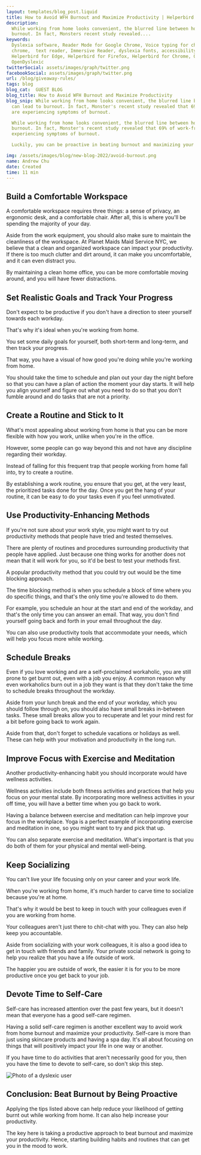 ```yaml
---
layout: templates/blog_post.liquid
title: How to Avoid WFH Burnout and Maximize Productivity | Helperbird
description:
  While working from home looks convenient, the blurred line between home and employment can lead to
  burnout. In fact, Monsters recent study revealed....
keywords:
  Dyslexia software, Reader Mode for Google Chrome, Voice typing for chrome, Text to speech for
  chrome,  text reader, Immersive Reader, dyslexia fonts, accessibility software, dyslexia software,
  Helperbird for Edge, Helperbird for Firefox, Helperbird for Chrome, Opendyslexic for Chrome,
  OpenDyslexic
twitterSocial: assets/images/graph/twitter.png
facebookSocial: assets/images/graph/twitter.png
url: /blog/giveaway-rules/
tags: blog
blog_cat:  GUEST BLOG
blog_title: How to Avoid WFH Burnout and Maximize Productivity
blog_snip: While working from home looks convenient, the blurred line between home and employment
  can lead to burnout. In fact, Monster's recent study revealed that 69% of work-from-home employees
  are experiencing symptoms of burnout.

  While working from home looks convenient, the blurred line between home and employment can lead to
  burnout. In fact, Monster's recent study revealed that 69% of work-from-home employees are
  experiencing symptoms of burnout.

  Luckily, you can be proactive in beating burnout and maximizing your productivity.

img: /assets/images/blog/new-blog-2022/avoid-burnout.png
name: Andrew Chu
date: Created
time: 11 min
---
```


  

## Build a Comfortable Workspace

  

A comfortable workspace requires three things: a sense of privacy, an ergonomic desk, and a comfortable chair. After all, this is where you'll be spending the majority of your day.

  

Aside from the work equipment, you should also make sure to maintain the cleanliness of the workspace. At Planet Maids Maid Service NYC, we believe that a clean and organized workspace can impact your productivity. If there is too much clutter and dirt around, it can make you uncomfortable, and it can even distract you.

By maintaining a clean home office, you can be more comfortable moving around, and you will have fewer distractions.

  

## Set Realistic Goals and Track Your Progress

  

Don't expect to be productive if you don't have a direction to steer yourself towards each workday.

That's why it's ideal when you're working from home.


You set some daily goals for yourself, both short-term and long-term, and then track your progress.

That way, you have a visual of how good you're doing while you're working from home.

You should take the time to schedule and plan out your day the night before so that you can have a plan of action the moment your day starts. It will help you align yourself and figure out what you need to do so that you don't fumble around and do tasks that are not a priority.

## Create a Routine and Stick to It

  

What's most appealing about working from home is that you can be more flexible with how you work, unlike when you're in the office.

However, some people can go way beyond this and not have any discipline regarding their workday.

Instead of falling for this frequent trap that people working from home fall into, try to create a routine.

  

By establishing a work routine, you ensure that you get, at the very least, the prioritized tasks done for the day. Once you get the hang of your routine, it can be easy to do your tasks even if you feel unmotivated.

  

## Use Productivity-Enhancing Methods

  

If you're not sure about your work style, you might want to try out productivity methods that people have tried and tested themselves.

There are plenty of routines and procedures surrounding productivity that people have applied. Just because one thing works for another does not mean that it will work for you, so it'd be best to test your methods first.

  

A popular productivity method that you could try out would be the time blocking approach.

  

The time blocking method is when you schedule a block of time where you do specific things, and that's the only time you're allowed to do them.

  

For example, you schedule an hour at the start and end of the workday, and that's the only time you can answer an email. That way, you don't find yourself going back and forth in your email throughout the day.

  

You can also use productivity tools that accommodate your needs, which will help you focus more while working.

  

## Schedule Breaks

  

Even if you love working and are a self-proclaimed workaholic, you are still prone to get burnt out, even with a job you enjoy. A common reason why even workaholics burn out in a job they want is that they don't take the time to schedule breaks throughout the workday.

Aside from your lunch break and the end of your workday, which you should follow through on, you should also have small breaks in-between tasks. These small breaks allow you to recuperate and let your mind rest for a bit before going back to work again.

Aside from that, don't forget to schedule vacations or holidays as well. These can help with your motivation and productivity in the long run.

  

## Improve Focus with Exercise and Meditation

  

Another productivity-enhancing habit you should incorporate would have wellness activities.

Wellness activities include both fitness activities and practices that help you focus on your mental state. By incorporating more wellness activities in your off time, you will have a better time when you go back to work.

Having a balance between exercise and meditation can help improve your focus in the workplace. Yoga is a perfect example of incorporating exercise and meditation in one, so you might want to try and pick that up.

 
You can also separate exercise and meditation. What's important is that you do both of them for your physical and mental well-being.

  

## Keep Socializing

  

You can't live your life focusing only on your career and your work life.

When you're working from home, it's much harder to carve time to socialize because you're at home.

That's why it would be best to keep in touch with your colleagues even if you are working from home.

Your colleagues aren't just there to chit-chat with you. They can also help keep you accountable.

Aside from socializing with your work colleagues, it is also a good idea to get in touch with friends and family. Your private social network is going to help you realize that you have a life outside of work.

  

The happier you are outside of work, the easier it is for you to be more productive once you get back to your job.

  

## Devote Time to Self-Care

  

Self-care has increased attention over the past few years, but it doesn't mean that everyone has a good self-care regimen.

  

Having a solid self-care regimen is another excellent way to avoid work from home burnout and maximize your productivity. Self-care is more than just using skincare products and having a spa day. It's all about focusing on things that will positively impact your life in one way or another.

If you have time to do activities that aren't necessarily good for you, then you have the time to devote to self-care, so don't skip this step.

  

![Photo of a dyslexic user](/assets/images/blog/how-to-avoid-wfh-burnout-and-maximize-productivity/avoid-wfh-burnout-and-maximize-productivity.jpg)

  

## Conclusion: Beat Burnout by Being Proactive

  

Applying the tips listed above can help reduce your likelihood of getting burnt out while working from home. It can also help increase your productivity.

The key here is taking a productive approach to beat burnout and maximize your productivity. Hence, starting building habits and routines that can get you in the mood to work.

